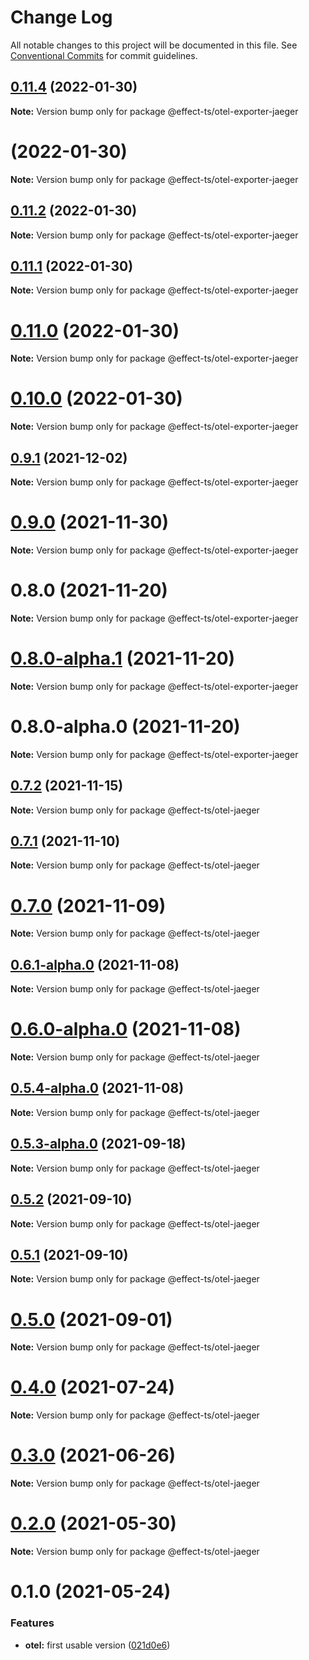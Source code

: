 # Change Log

All notable changes to this project will be documented in this file.
See [Conventional Commits](https://conventionalcommits.org) for commit guidelines.

## [0.11.4](https://github.com/Effect-TS/otel/compare/@effect-ts/otel-exporter-jaeger@0.11.2...@effect-ts/otel-exporter-jaeger@0.11.4) (2022-01-30)

**Note:** Version bump only for package @effect-ts/otel-exporter-jaeger





#  (2022-01-30)

**Note:** Version bump only for package @effect-ts/otel-exporter-jaeger





## [0.11.2](https://github.com/Effect-TS/otel/compare/@effect-ts/otel-exporter-jaeger@0.11.1...@effect-ts/otel-exporter-jaeger@0.11.2) (2022-01-30)

**Note:** Version bump only for package @effect-ts/otel-exporter-jaeger





## [0.11.1](https://github.com/Effect-TS/otel/compare/@effect-ts/otel-exporter-jaeger@0.11.0...@effect-ts/otel-exporter-jaeger@0.11.1) (2022-01-30)

**Note:** Version bump only for package @effect-ts/otel-exporter-jaeger





# [0.11.0](https://github.com/Effect-TS/otel/compare/@effect-ts/otel-exporter-jaeger@0.9.1...@effect-ts/otel-exporter-jaeger@0.11.0) (2022-01-30)

**Note:** Version bump only for package @effect-ts/otel-exporter-jaeger





# [0.10.0](https://github.com/Effect-TS/otel/compare/@effect-ts/otel-exporter-jaeger@0.9.1...@effect-ts/otel-exporter-jaeger@0.10.0) (2022-01-30)

**Note:** Version bump only for package @effect-ts/otel-exporter-jaeger





## [0.9.1](https://github.com/Effect-TS/otel/compare/@effect-ts/otel-exporter-jaeger@0.9.0...@effect-ts/otel-exporter-jaeger@0.9.1) (2021-12-02)

**Note:** Version bump only for package @effect-ts/otel-exporter-jaeger





# [0.9.0](https://github.com/Effect-TS/otel/compare/@effect-ts/otel-exporter-jaeger@0.8.0...@effect-ts/otel-exporter-jaeger@0.9.0) (2021-11-30)

**Note:** Version bump only for package @effect-ts/otel-exporter-jaeger





# 0.8.0 (2021-11-20)

**Note:** Version bump only for package @effect-ts/otel-exporter-jaeger





# [0.8.0-alpha.1](https://github.com/Effect-TS/otel/compare/@effect-ts/otel-exporter-jaeger@0.9.0-alpha.0...@effect-ts/otel-exporter-jaeger@0.8.0-alpha.1) (2021-11-20)

**Note:** Version bump only for package @effect-ts/otel-exporter-jaeger





# 0.8.0-alpha.0 (2021-11-20)

**Note:** Version bump only for package @effect-ts/otel-exporter-jaeger





## [0.7.2](https://github.com/Effect-TS/otel/compare/@effect-ts/otel-jaeger@0.7.1...@effect-ts/otel-jaeger@0.7.2) (2021-11-15)

**Note:** Version bump only for package @effect-ts/otel-jaeger





## [0.7.1](https://github.com/Effect-TS/otel/compare/@effect-ts/otel-jaeger@0.7.0...@effect-ts/otel-jaeger@0.7.1) (2021-11-10)

**Note:** Version bump only for package @effect-ts/otel-jaeger





# [0.7.0](https://github.com/Effect-TS/otel/compare/@effect-ts/otel-jaeger@0.6.1-alpha.0...@effect-ts/otel-jaeger@0.7.0) (2021-11-09)

**Note:** Version bump only for package @effect-ts/otel-jaeger





## [0.6.1-alpha.0](https://github.com/Effect-TS/otel/compare/@effect-ts/otel-jaeger@0.6.0-alpha.0...@effect-ts/otel-jaeger@0.6.1-alpha.0) (2021-11-08)

**Note:** Version bump only for package @effect-ts/otel-jaeger





# [0.6.0-alpha.0](https://github.com/Effect-TS/otel/compare/@effect-ts/otel-jaeger@0.5.4-alpha.0...@effect-ts/otel-jaeger@0.6.0-alpha.0) (2021-11-08)

**Note:** Version bump only for package @effect-ts/otel-jaeger





## [0.5.4-alpha.0](https://github.com/Effect-TS/otel/compare/@effect-ts/otel-jaeger@0.5.3-alpha.0...@effect-ts/otel-jaeger@0.5.4-alpha.0) (2021-11-08)

**Note:** Version bump only for package @effect-ts/otel-jaeger





## [0.5.3-alpha.0](https://github.com/Effect-TS/otel/compare/@effect-ts/otel-jaeger@0.5.2...@effect-ts/otel-jaeger@0.5.3-alpha.0) (2021-09-18)

**Note:** Version bump only for package @effect-ts/otel-jaeger





## [0.5.2](https://github.com/Effect-TS/otel/compare/@effect-ts/otel-jaeger@0.5.1...@effect-ts/otel-jaeger@0.5.2) (2021-09-10)

**Note:** Version bump only for package @effect-ts/otel-jaeger





## [0.5.1](https://github.com/Effect-TS/otel/compare/@effect-ts/otel-jaeger@0.5.0...@effect-ts/otel-jaeger@0.5.1) (2021-09-10)

**Note:** Version bump only for package @effect-ts/otel-jaeger





# [0.5.0](https://github.com/Effect-TS/otel/compare/@effect-ts/otel-jaeger@0.4.0...@effect-ts/otel-jaeger@0.5.0) (2021-09-01)

**Note:** Version bump only for package @effect-ts/otel-jaeger





# [0.4.0](https://github.com/Effect-TS/otel/compare/@effect-ts/otel-jaeger@0.3.0...@effect-ts/otel-jaeger@0.4.0) (2021-07-24)

**Note:** Version bump only for package @effect-ts/otel-jaeger





# [0.3.0](https://github.com/Effect-TS/otel/compare/@effect-ts/otel-jaeger@0.2.0...@effect-ts/otel-jaeger@0.3.0) (2021-06-26)

**Note:** Version bump only for package @effect-ts/otel-jaeger





# [0.2.0](https://github.com/Effect-TS/otel/compare/@effect-ts/otel-jaeger@0.1.0...@effect-ts/otel-jaeger@0.2.0) (2021-05-30)

**Note:** Version bump only for package @effect-ts/otel-jaeger





# 0.1.0 (2021-05-24)


### Features

* **otel:** first usable version ([021d0e6](https://github.com/Effect-TS/otel/commit/021d0e66f8ba4173e1f42057ed2b306c68854982))
